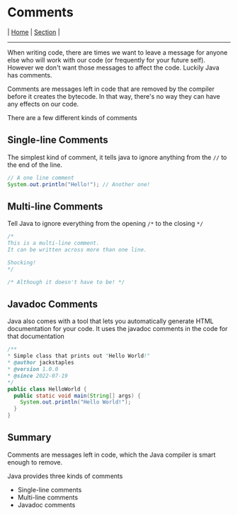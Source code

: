 # Comments

| [Home](../../index.md) | [Section](./index.md) |

---

When writing code, there are times we want to leave a message for anyone else who will work with our code (or frequently for your future self). However we don't want those messages to affect the code. Luckily Java has comments.

Comments are messages left in code that are removed by the compiler before it creates the bytecode. In that way, there's no way they can have any effects on our code.

There are a few different kinds of comments

## Single-line Comments

The simplest kind of comment, it tells java to ignore anything from the ```//``` to the end of the line.

```java
// A one line comment
System.out.println("Hello!"); // Another one!
```

## Multi-line Comments

Tell Java to ignore everything from the opening ```/*``` to the closing ```*/```

```java
/*
This is a multi-line comment.
It can be written across more than one line.

Shocking!
*/

/* Although it doesn't have to be! */
```

## Javadoc Comments

Java also comes with a tool that lets you automatically generate HTML documentation for your code. It uses the javadoc comments in the code for that documentation

```java
/** 
* Simple class that prints out "Hello World!"
* @author jackstaples
* @version 1.0.0
* @since 2022-07-19
*/
public class HelloWorld {
  public static void main(String[] args) {
    System.out.println("Hello World!");
  }
}
```

## Summary

Comments are messages left in code, which the Java compiler is smart enough to remove.

Java provides three kinds of comments

- Single-line comments
- Multi-line comments
- Javadoc comments
